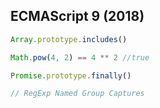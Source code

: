 ECMAScript 9 (2018)
-

````js
Array.prototype.includes()

Math.pow(4, 2) == 4 ** 2 //true

Promise.prototype.finally()

// RegExp Named Group Captures
````
